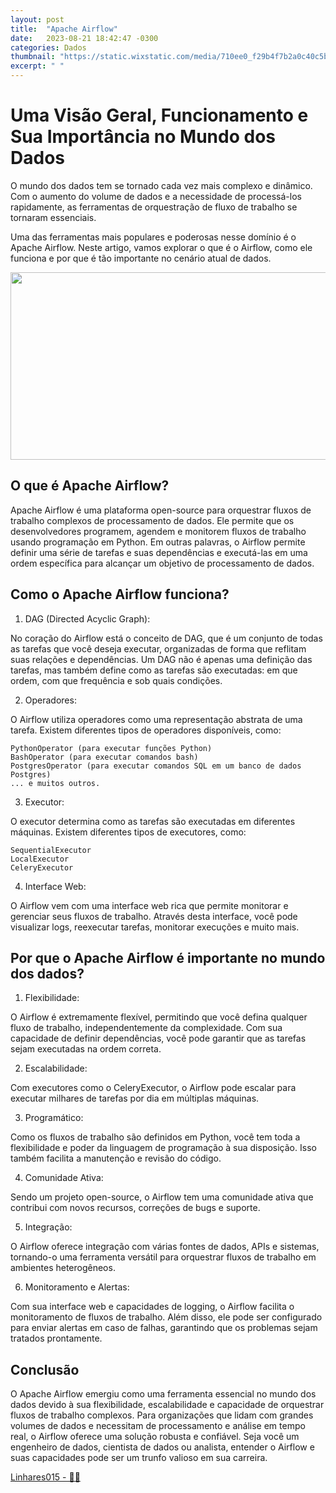 ```yaml
---
layout: post
title:  "Apache Airflow"
date:   2023-08-21 18:42:47 -0300
categories: Dados
thumbnail: "https://static.wixstatic.com/media/710ee0_f29b4f7b2a0c40c5b0b8bd2a0dc45b44~mv2.png"
excerpt: " "
---
```


# Uma Visão Geral, Funcionamento e Sua Importância no Mundo dos Dados

O mundo dos dados tem se tornado cada vez mais complexo e dinâmico. Com o aumento do volume de dados e a necessidade de processá-los rapidamente, as ferramentas de orquestração de fluxo de trabalho se tornaram essenciais.

Uma das ferramentas mais populares e poderosas nesse domínio é o Apache Airflow. Neste artigo, vamos explorar o que é o Airflow, como ele funciona e por que é tão importante no cenário atual de dados.

<p align="center">
  <img src="https://static.wixstatic.com/media/710ee0_f29b4f7b2a0c40c5b0b8bd2a0dc45b44~mv2.png" width="600" height="300">
</p>

## O que é Apache Airflow?

Apache Airflow é uma plataforma open-source para orquestrar fluxos de trabalho complexos de processamento de dados. Ele permite que os desenvolvedores programem, agendem e monitorem fluxos de trabalho usando programação em Python. Em outras palavras, o Airflow permite definir uma série de tarefas e suas dependências e executá-las em uma ordem específica para alcançar um objetivo de processamento de dados.

## Como o Apache Airflow funciona?

1. DAG (Directed Acyclic Graph): 

No coração do Airflow está o conceito de DAG, que é um conjunto de todas as tarefas que você deseja executar, organizadas de forma que reflitam suas relações e dependências. Um DAG não é apenas uma definição das tarefas, mas também define como as tarefas são executadas: em que ordem, com que frequência e sob quais condições.

2. Operadores: 

O Airflow utiliza operadores como uma representação abstrata de uma tarefa. Existem diferentes tipos de operadores disponíveis, como:

    PythonOperator (para executar funções Python)
    BashOperator (para executar comandos bash)
    PostgresOperator (para executar comandos SQL em um banco de dados Postgres)
    ... e muitos outros.

3. Executor: 

O executor determina como as tarefas são executadas em diferentes máquinas. Existem diferentes tipos de executores, como:

    SequentialExecutor
    LocalExecutor
    CeleryExecutor

4. Interface Web: 

O Airflow vem com uma interface web rica que permite monitorar e gerenciar seus fluxos de trabalho. Através desta interface, você pode visualizar logs, reexecutar tarefas, monitorar execuções e muito mais.

## Por que o Apache Airflow é importante no mundo dos dados?

1. Flexibilidade: 

O Airflow é extremamente flexível, permitindo que você defina qualquer fluxo de trabalho, independentemente da complexidade. Com sua capacidade de definir dependências, você pode garantir que as tarefas sejam executadas na ordem correta.
    
2. Escalabilidade: 

Com executores como o CeleryExecutor, o Airflow pode escalar para executar milhares de tarefas por dia em múltiplas máquinas.
    
3. Programático: 

Como os fluxos de trabalho são definidos em Python, você tem toda a flexibilidade e poder da linguagem de programação à sua disposição. Isso também facilita a manutenção e revisão do código.
    
4. Comunidade Ativa: 

Sendo um projeto open-source, o Airflow tem uma comunidade ativa que contribui com novos recursos, correções de bugs e suporte.
    
5. Integração: 

O Airflow oferece integração com várias fontes de dados, APIs e sistemas, tornando-o uma ferramenta versátil para orquestrar fluxos de trabalho em ambientes heterogêneos.
    
6. Monitoramento e Alertas: 

Com sua interface web e capacidades de logging, o Airflow facilita o monitoramento de fluxos de trabalho. Além disso, ele pode ser configurado para enviar alertas em caso de falhas, garantindo que os problemas sejam tratados prontamente.

## Conclusão

O Apache Airflow emergiu como uma ferramenta essencial no mundo dos dados devido à sua flexibilidade, escalabilidade e capacidade de orquestrar fluxos de trabalho complexos. Para organizações que lidam com grandes volumes de dados e necessitam de processamento e análise em tempo real, o Airflow oferece uma solução robusta e confiável. Seja você um engenheiro de dados, cientista de dados ou analista, entender o Airflow e suas capacidades pode ser um trunfo valioso em sua carreira.

[Linhares015 - 🧙‍♂️](https://github.com/Linhares015)